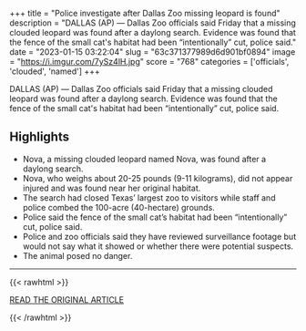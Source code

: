 +++
title = "Police investigate after Dallas Zoo missing leopard is found"
description = "DALLAS (AP) — Dallas Zoo officials said Friday that a missing clouded leopard was found after a daylong search. Evidence was found that the fence of the small cat's habitat had been “intentionally” cut, police said."
date = "2023-01-15 03:22:04"
slug = "63c371377989d6d901bf0894"
image = "https://i.imgur.com/7ySz4lH.jpg"
score = "768"
categories = ['officials', 'clouded', 'named']
+++

DALLAS (AP) — Dallas Zoo officials said Friday that a missing clouded leopard was found after a daylong search. Evidence was found that the fence of the small cat's habitat had been “intentionally” cut, police said.

## Highlights

- Nova, a missing clouded leopard named Nova, was found after a daylong search.
- Nova, who weighs about 20-25 pounds (9-11 kilograms), did not appear injured and was found near her original habitat.
- The search had closed Texas’ largest zoo to visitors while staff and police combed the 100-acre (40-hectare) grounds.
- Police said the fence of the small cat’s habitat had been “intentionally” cut, police said.
- Police and zoo officials said they have reviewed surveillance footage but would not say what it showed or whether there were potential suspects.
- The animal posed no danger.

---

{{< rawhtml >}}
  <p class="article-category">
    <a target="_blank" href="https://apnews.com/article/dallas-animals-cats-48cf31173c4b1ea6cb0570d6ef669253">READ THE ORIGINAL ARTICLE</a>
  </p>
{{< /rawhtml >}}
